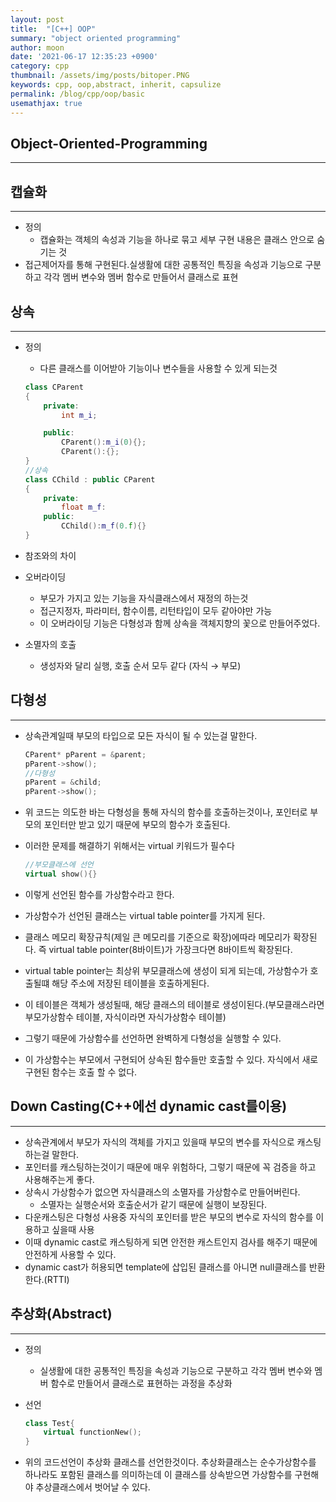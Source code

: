 ```yaml
---
layout: post
title:  "[C++] OOP"
summary: "object oriented programming"
author: moon
date: '2021-06-17 12:35:23 +0900'
category: cpp
thumbnail: /assets/img/posts/bitoper.PNG
keywords: cpp, oop,abstract, inherit, capsulize
permalink: /blog/cpp/oop/basic
usemathjax: true
---
```

## Object-Oriented-Programming

---

## 캡슐화

---

- 정의
    - 캡슐화는 객체의 속성과 기능을 하나로 묶고 세부 구현 내용은 클래스 안으로 숨기는 것
- 접근제어자를 통해 구현된다.실생활에 대한 공통적인 특징을 속성과 기능으로 구분하고 각각 멤버 변수와 멤버 함수로 만들어서 클래스로 표현

## 상속

---

- 정의
    - 다른 클래스를 이어받아 기능이나 변수들을 사용할 수 있게 되는것

    ```cpp
    class CParent
    {
    	private:
    		int m_i;

    	public:
    		CParent():m_i(0){};
    		CParent():{};
    }
    //상속
    class CChild : public CParent
    {
    	private:
    		float m_f:
    	public:
    		CChild():m_f(0.f){}
    }
    ```

- 참조와의 차이

- 오버라이딩
    - 부모가 가지고 있는 기능을 자식클래스에서 재정의 하는것
    - 접근지정자, 파라미터, 함수이름, 리턴타입이 모두 같아야만 가능
    - 이 오버라이딩 기능은 다형성과 함께 상속을 객체지향의 꽃으로 만들어주었다.
- 소멸자의 호출
    - 생성자와 달리 실행, 호출 순서 모두 같다 (자식 → 부모)

## 다형성

---

- 상속관계일때 부모의 타입으로 모든 자식이 될 수 있는걸 말한다.

    ```cpp
    CParent* pParent = &parent;
    pParent->show();
    //다형성
    pParent = &child;
    pParent->show();
    ```

- 위 코드는 의도한 바는 다형성을 통해 자식의 함수를 호출하는것이나, 포인터로 부모의 포인터만 받고 있기 때문에 부모의 함수가 호출된다.
- 이러한 문제를 해결하기 위해서는 virtual 키워드가 필수다

    ```cpp
    //부모클래스에 선언
    virtual show(){}
    ```

- 이렇게 선언된 함수를 가상함수라고 한다.
- 가상함수가 선언된 클래스는 virtual table pointer를 가지게 된다.
- 클래스 메모리 확장규칙(제일 큰 메모리를 기준으로 확장)에따라 메모리가 확장된다. 즉 virtual table pointer(8바이트)가 가장크다면 8바이트씩 확장된다.
- virtual table pointer는 최상위 부모클래스에 생성이 되게 되는데, 가상함수가 호출될떄 해당 주소에 저장된 테이블을 호출하게된다.
- 이 테이블은 객체가 생성될때, 해당 클래스의 테이블로 생성이된다.(부모클래스라면 부모가상함수 테이블, 자식이라면 자식가상함수 테이블)
- 그렇기 때문에 가상함수를 선언하면 완벽하게 다형성을 실행할 수 있다.
- 이 가상함수는 부모에서 구현되어 상속된 함수들만 호출할 수 있다. 자식에서 새로 구현된 함수는 호출 할 수 없다.

## Down Casting(C++에선 dynamic cast를이용)

---

- 상속관계에서 부모가 자식의 객체를 가지고 있을때 부모의 변수를 자식으로 캐스팅하는걸 말한다.
- 포인터를 캐스팅하는것이기 때문에 매우 위험하다, 그렇기 때문에 꼭 검증을 하고 사용해주는게 좋다.
- 상속시 가상함수가 없으면 자식클래스의 소멸자를 가상함수로 만들어버린다.
    - 소멸자는 실행순서와 호출순서가 같기 때문에 실행이 보장된다.
- 다운캐스팅은 다형성 사용중 자식의 포인터를 받은 부모의 변수로 자식의 함수를 이용하고 싶을때 사용
- 이때 dynamic cast로 캐스팅하게 되면 안전한 캐스트인지 검사를 해주기 때문에 안전하게 사용할 수 있다.
- dynamic cast가 허용되면 template에 삽입된 클래스를 아니면 null클래스를 반환한다.(RTTI)

## 추상화(Abstract)

---

- 정의
    - 실생활에 대한 공통적인 특징을 속성과 기능으로 구분하고 각각 멤버 변수와 멤버 함수로 만들어서 클래스로 표현하는 과정을 추상화
- 선언

    ```cpp
    class Test{
    	virtual functionNew();
    }

    ```

- 위의 코드선언이 추상화 클래스를 선언한것이다. 추상화클래스는 순수가상함수를 하나라도 포함된 클래스를 의미하는데 이 클래스를 상속받으면 가상함수를 구현해야 추상클래스에서 벗어날 수 있다.
